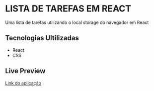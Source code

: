 # LISTA DE TAREFAS EM REACT

Uma lista de tarefas utilizando o local storage do navegador em React

## Tecnologias Ultilizadas

* React
* CSS


## Live Preview

<a href="https://lista-de-tarefas-react-kg3h.vercel.app/">Link do aplicação</a>

